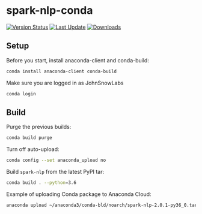 # spark-nlp-conda

[![Version Status](https://anaconda.org/johnsnowlabs/spark-nlp/badges/version.svg)](https://anaconda.org/JohnSnowLabs/spark-nlp) [![Last Update](https://anaconda.org/johnsnowlabs/spark-nlp/badges/latest_release_date.svg)](https://anaconda.org/JohnSnowLabs/spark-nlp) [![Downloads](https://anaconda.org/johnsnowlabs/spark-nlp/badges/downloads.svg)](https://anaconda.org/JohnSnowLabs/spark-nlp/files)

## Setup

Before you start, install anaconda-client and conda-build:

```bash
conda install anaconda-client conda-build
```

Make sure you are logged in as JohnSnowLabs

```bash
conda login
```

## Build

Purge the previous builds:

```bash
conda build purge
```

Turn off auto-upload:

```bash
conda config --set anaconda_upload no
```

Build `spark-nlp` from the latest PyPI tar:

```bash
conda build . --python=3.6
```

Example of uploading Conda package to Anaconda Cloud:

```bash
anaconda upload ~/anaconda3/conda-bld/noarch/spark-nlp-2.0.1-py36_0.tar.bz2
```
